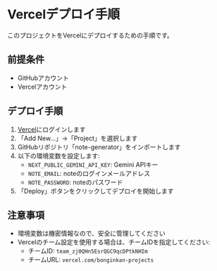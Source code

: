 # Vercelデプロイ手順

このプロジェクトをVercelにデプロイするための手順です。

## 前提条件
- GitHubアカウント
- Vercelアカウント

## デプロイ手順

1. [Vercel](https://vercel.com)にログインします
2. 「Add New...」→「Project」を選択します
3. GitHubリポジトリ「note-generator」をインポートします
4. 以下の環境変数を設定します:
   - `NEXT_PUBLIC_GEMINI_API_KEY`: Gemini APIキー
   - `NOTE_EMAIL`: noteのログインメールアドレス
   - `NOTE_PASSWORD`: noteのパスワード
5. 「Deploy」ボタンをクリックしてデプロイを開始します

## 注意事項
- 環境変数は機密情報なので、安全に管理してください
- Vercelのチーム設定を使用する場合は、チームIDを指定してください:
  - チームID: `team_zj0QHn5EsrQGC9qcDPtkNHIm`
  - チームURL: `vercel.com/bonginkan-projects`
